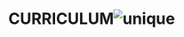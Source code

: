 # CURRICULUM![unique](https://github.com/user-attachments/assets/a2ed910e-4097-4dda-bc71-f3f9a7f099dc)

